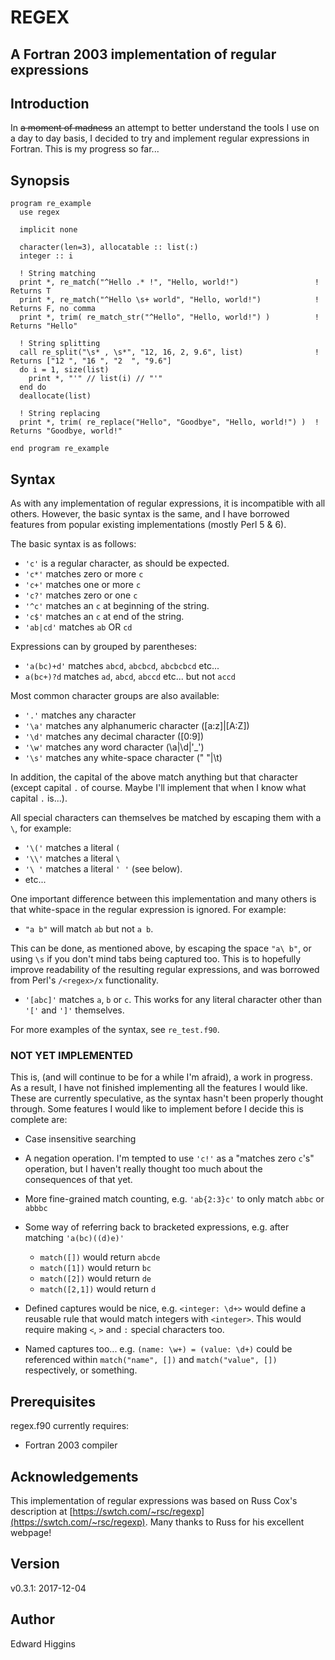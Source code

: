 # REGEX
## A Fortran 2003 implementation of regular expressions

## Introduction
In ~~a moment of madness~~ an attempt to better understand the tools I use on
a day to day basis, I decided to try and implement regular expressions in
Fortran. This is my progress so far...

## Synopsis

```Fortran
program re_example
  use regex

  implicit none

  character(len=3), allocatable :: list(:)
  integer :: i

  ! String matching
  print *, re_match("^Hello .* !", "Hello, world!")                 ! Returns T
  print *, re_match("^Hello \s+ world", "Hello, world!")            ! Returns F, no comma
  print *, trim( re_match_str("^Hello", "Hello, world!") )          ! Returns "Hello"

  ! String splitting
  call re_split("\s* , \s*", "12, 16, 2, 9.6", list)                ! Returns ["12 ", "16 ", "2  ", "9.6"]
  do i = 1, size(list)
    print *, "'" // list(i) // "'"
  end do
  deallocate(list)

  ! String replacing
  print *, trim( re_replace("Hello", "Goodbye", "Hello, world!") )  ! Returns "Goodbye, world!"

end program re_example
```

## Syntax

As with any implementation of regular expressions, it is incompatible with all
others. However, the basic syntax is the same, and I have borrowed features from
popular existing implementations (mostly Perl 5 & 6).

The basic syntax is as follows:

  * `'c'` is a regular character, as should be expected.
  * `'c*'` matches zero or more `c`
  * `'c+'` matches one or more `c`
  * `'c?'` matches  zero or one `c`
  * `'^c'` matches an `c` at beginning of the string.
  * `'c$'` matches an `c` at end of the string.
  * `'ab|cd'` matches `ab` OR `cd`

Expressions can by grouped by parentheses:

  * `'a(bc)+d'` matches `abcd`, `abcbcd`, `abcbcbcd` etc...
  * `a(bc+)?d` matches `ad`, `abcd`, `abccd` etc... but not `accd`

Most common character groups are also available:

  * `'.'` matches any character
  * `'\a'` matches any alphanumeric character ([a:z]|[A:Z])
  * `'\d'` matches any decimal character ([0:9])
  * `'\w'` matches any word character (\a|\d|'_')
  * `'\s'` matches any white-space character (" "|\t)

In addition, the capital of the above match anything but that character (except
capital `.` of course. Maybe I'll implement that when I know what capital `.`
is...).  

All special characters can themselves be matched by escaping them with a `\`,
for example:

  * `'\('` matches a literal `(` 
  * `'\\'` matches a literal `\`
  * `'\ '` matches a literal `' '` (see below).
  * etc...

One important difference between this implementation and many others is that
white-space in the regular expression is ignored. For example:

 * `"a b"` will match `ab` but not `a b`. 

This can be done, as mentioned above, by escaping the space `"a\ b"`, or using
`\s` if you don't mind tabs being captured too. This is to hopefully improve
readability of the resulting regular expressions, and was borrowed from Perl's
`/<regex>/x` functionality.

 * `'[abc]'` matches `a`, `b` or `c`. This works for any literal character other
     than `'['` and `']'` themselves.

For more examples of the syntax, see `re_test.f90`.

### NOT YET IMPLEMENTED
This is, (and will continue to be for a while I'm afraid), a work in progress.
As a result, I have not finished implementing all the features I would like. These are currently speculative, as the syntax hasn't been properly thought through.
Some features I would like to implement before I decide this is complete are:

  * Case insensitive searching
  * A negation operation. I'm tempted to use `'c!'` as a "matches zero `c`'s"
    operation, but I haven't really thought too much about the consequences of
    that yet.
  * More fine-grained match counting, e.g. `'ab{2:3}c'` to only match `abbc` or `abbbc`

  * Some way of referring back to bracketed expressions, e.g. after matching `'a(bc)((d)e)'`
      * `match([])` would return `abcde`
      * `match([1])` would return `bc`
      * `match([2])` would return `de`
      * `match([2,1])` would return `d`

   * Defined captures would be nice, e.g. `<integer: \d+>` would define a reusable rule that would match integers with `<integer>`. This would require making `<`, `>` and `:` special characters too.

   * Named captures too... e.g. `(name: \w+) = (value: \d+)` could be referenced within `match("name", [])` and `match("value", [])` respectively, or something. 


## Prerequisites
regex.f90 currently requires:

  * Fortran 2003 compiler

## Acknowledgements

This implementation of regular expressions was based on Russ Cox's description
at [https://swtch.com/~rsc/regexp](https://swtch.com/~rsc/regexp). Many thanks
to Russ for his excellent webpage!


## Version
v0.3.1: 2017-12-04

## Author
Edward Higgins
